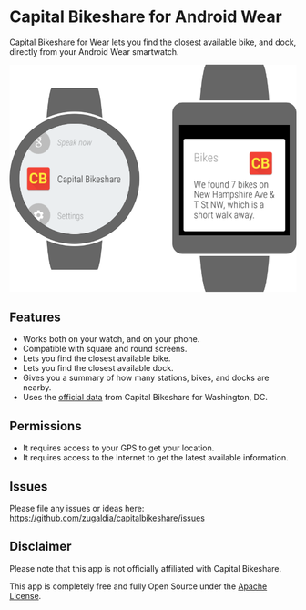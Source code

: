 # Capital Bikeshare for Android Wear

Capital Bikeshare for Wear lets you find the closest available bike, and dock, directly from your Android Wear smartwatch.

![Screenshot](https://raw.githubusercontent.com/zugaldia/capitalbikeshare/master/assets/github_readme.png)

## Features

* Works both on your watch, and on your phone.
* Compatible with square and round screens.
* Lets you find the closest available bike. 
* Lets you find the closest available dock.
* Gives you a summary of how many stations, bikes, and docks are nearby.
* Uses the [official data](https://github.com/zugaldia/capitalbikeshare/tree/master/appengine) from Capital Bikeshare for Washington, DC.

## Permissions

* It requires access to your GPS to get your location.
* It requires access to the Internet to get the latest available information.

## Issues

Please file any issues or ideas here: https://github.com/zugaldia/capitalbikeshare/issues

## Disclaimer

Please note that this app is not officially affiliated with Capital Bikeshare.

This app is completely free and fully Open Source under the [Apache License](https://github.com/zugaldia/capitalbikeshare/blob/master/LICENSE).
